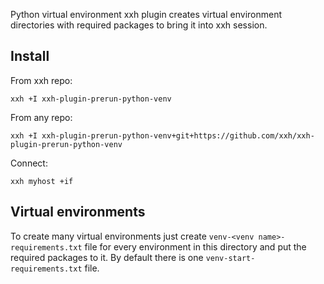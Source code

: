 Python virtual environment xxh plugin creates virtual environment directories with required packages to bring it into xxh session.

## Install
From xxh repo:
```
xxh +I xxh-plugin-prerun-python-venv
```
From any repo:
```
xxh +I xxh-plugin-prerun-python-venv+git+https://github.com/xxh/xxh-plugin-prerun-python-venv
```    
Connect:
```
xxh myhost +if
```
 
## Virtual environments
To create many virtual environments just create `venv-<venv name>-requirements.txt` file 
for every environment in this directory and put the required packages to it.
By default there is one `venv-start-requirements.txt` file. 